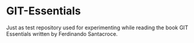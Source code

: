 # GIT-Essentials
Just as test repository used for experimenting while reading the book GIT Essentials written by Ferdinando Santacroce.
